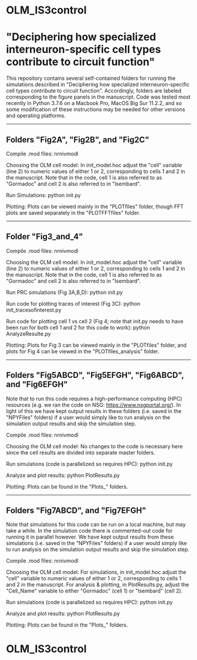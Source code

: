 # OLM_IS3control
"Deciphering how specialized interneuron-specific cell types contribute to circuit function"
==============================================================================

This repository contains several self-contained folders for running the simulations described in "Deciphering how specialized interneuron-specific cell types contribute to circuit function". Accordingly, folders are labeled corresponding to the figure panels in the manuscript. Code was tested most recently in Python 3.7.6 on a Macbook Pro, MacOS Big Sur 11.2.2, and so some modification of these instructions may be needed for other versions and operating platforms.

-------------------------------------
Folders "Fig2A", "Fig2B", and "Fig2C"
-------------------------------------
Compile .mod files:
nrnivmodl

Choosing the OLM cell model:
In init_model.hoc adjust the "cell" variable (line 2) to numeric values of either 1 or 2, corresponding to cells 1 and 2 in the manuscript. Note that in the code, cell 1 is also referred to as "Gormadoc" and cell 2 is also referred to in "Isembard".

Run Simulations:
python init.py

Plotting:
Plots can be viewed mainly in the "PLOTfiles" folder, though FFT plots are saved separately in the "PLOTFFTfiles" folder.


-------------------
Folder "Fig3_and_4"
-------------------
Compile .mod files:
nrnivmodl

Choosing the OLM cell model:
In init_model.hoc adjust the "cell" variable (line 2) to numeric values of either 1 or 2, corresponding to cells 1 and 2 in the manuscript. Note that in the code, cell 1 is also referred to as "Gormadoc" and cell 2 is also referred to in "Isembard".

Run PRC simulations (Fig 3A,B,D):
python init.py

Run code for plotting traces of interest (Fig 3C):
python init_tracesofinterest.py

Run code for plotting cell 1 vs cell 2 (Fig 4; note that init.py needs to have been run for both cell 1 and 2 for this code to work):
python AnalyzeResulte.py

Plotting:
Plots for Fig 3 can be viewed mainly in the "PLOTfiles" folder, and plots for Fig 4 can be viewed in the "PLOTfiles_analysis" folder.

----------------------------------------------------------
Folders "Fig5ABCD", "Fig5EFGH", "Fig6ABCD", and "Fig6EFGH"
----------------------------------------------------------
Note that to run this code requires a high-performance computing (HPC) resources (e.g. we ran the code on NSG: https://www.nsgportal.org/). In light of this we have kept output results in these folders (i.e. saved in the "NPYFiles" folders) if a user would simply like to run analysis on the simulation output results and skip the simulation step.

Compile .mod files:
nrnivmodl

Choosing the OLM cell model:
No changes to the code is necessary here since the cell results are divided into separate master folders.

Run simulations (code is parallelized so requires HPC):
python init.py

Analyze and plot results:
python PlotResults.py

Plotting:
Plots can be found in the "Plots_" folders.

----------------------------------
Folders "Fig7ABCD", and "Fig7EFGH"
----------------------------------
Note that simulations for this code can be run on a local machine, but may take a while. In the simulation code there is commented-out code for running it in parallel however. We have kept output results from these simulations (i.e. saved in the "NPYFiles" folders) if a user would simply like to run analysis on the simulation output results and skip the simulation step.

Compile .mod files:
nrnivmodl

Choosing the OLM cell model:
For simulations, in init_model.hoc adjust the "cell" variable to numeric values of either 1 or 2, corresponding to cells 1 and 2 in the manuscript.
For analysis & plotting, in PlotResults.py, adjust the "Cell_Name" variable to either "Gormadoc" (cell 1) or "Isembard" (cell 2).

Run simulations (code is parallelized so requires HPC):
python init.py

Analyze and plot results:
python PlotResults.py

Plotting:
Plots can be found in the "Plots_" folders.
# OLM_IS3control
